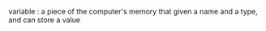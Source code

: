 



variable : a piece of the computer's memory that given a name and a type, and can store a value 


